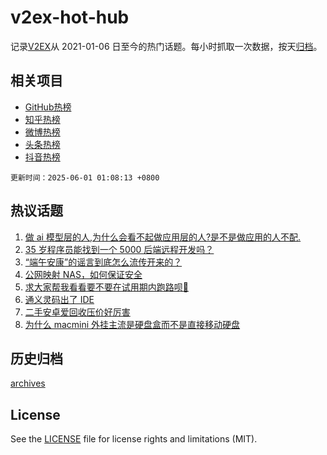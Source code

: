 # v2ex-hot-hub

 记录[V2EX](https://www.v2ex.com/)从 2021-01-06 日至今的热门话题。每小时抓取一次数据，按天[归档](archives)。
 
 ## 相关项目

- [GitHub热榜](https://github.com/lonnyzhang423/github-hot-hub)
- [知乎热榜](https://github.com/lonnyzhang423/zhihu-hot-hub)
- [微博热榜](https://github.com/lonnyzhang423/weibo-hot-hub)
- [头条热榜](https://github.com/lonnyzhang423/toutiao-hot-hub)
- [抖音热榜](https://github.com/lonnyzhang423/douyin-hot-hub)


 `更新时间：2025-06-01 01:08:13 +0800`

## 热议话题

1. [做 ai 模型层的人,为什么会看不起做应用层的人?是不是做应用的人不配.](https://www.v2ex.com/t/1135615)
1. [35 岁程序员能找到一个 5000 后端远程开发吗？](https://www.v2ex.com/t/1135648)
1. [“端午安康”的谣言到底怎么流传开来的？](https://www.v2ex.com/t/1135590)
1. [公网映射 NAS，如何保证安全](https://www.v2ex.com/t/1135582)
1. [求大家帮我看看要不要在试用期内跑路呗🙇‍](https://www.v2ex.com/t/1135595)
1. [通义灵码出了 IDE](https://www.v2ex.com/t/1135587)
1. [二手安卓爱回收压价好厉害](https://www.v2ex.com/t/1135591)
1. [为什么 macmini 外挂主流是硬盘盒而不是直接移动硬盘](https://www.v2ex.com/t/1135592)

## 历史归档

[archives](archives)

## License

See the [LICENSE](LICENSE) file for license rights and limitations (MIT).
